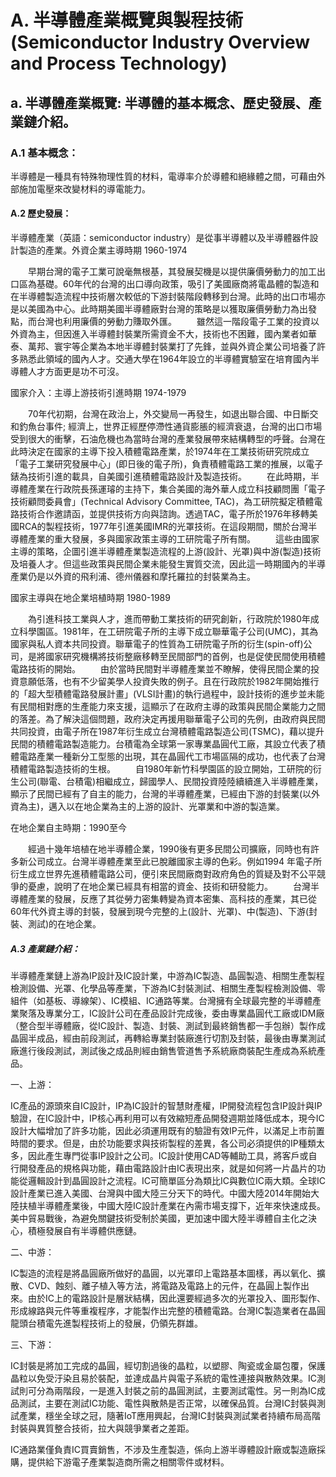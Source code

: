 # A. 半導體產業概覽與製程技術 (Semiconductor Industry Overview and Process Technology)

## a. 半導體產業概覽: 半導體的基本概念、歷史發展、產業鏈介紹。

### A.1 基本概念：
半導體是一種具有特殊物理性質的材料，電導率介於導體和絕緣體之間，可藉由外部施加電壓來改變材料的導電能力。
#### A.2 歷史發展：
半導體產業（英語：semiconductor industry）是從事半導體以及半導體器件設計製造的產業。外資企業主導時期 1960-1974

　　早期台灣的電子工業可說毫無根基，其發展契機是以提供廉價勞動力的加工出口區為基礎。60年代的台灣的出口導向政策，吸引了美國廠商將電晶體的製造和在半導體製造流程中技術層次較低的下游封裝階段轉移到台灣。此時的出口市場亦是以美國為中心。此時期美國半導體廠對台灣的策略是以獲取廉價勞動力為出發點，而台灣也利用廉價的勞動力賺取外匯。
　　雖然這一階段電子工業的投資以外資為主，但因進入半導體封裝業所需資金不大，技術也不困難，國內業者如華泰、萬邦、寰宇等企業為本地半導體封裝業打了先鋒，並與外資企業公司培養了許多熟悉此領域的國內人才。交通大學在1964年設立的半導體實驗室在培育國內半導體人才方面更是功不可沒。

國家介入：主導上游技術引進時期 1974-1979

　　70年代初期，台灣在政治上，外交變局一再發生，如退出聯合國、中日斷交和釣魚台事件; 經濟上，世界正經歷停滯性通貨膨脹的經濟衰退，台灣的出口市場受到很大的衝擊，石油危機也為當時台灣的產業發展帶來結構轉型的呼聲。台灣在此時決定在國家的主導下投入積體電路產業，於1974年在工業技術研究院成立「電子工業研究發展中心」(即日後的電子所)，負責積體電路工業的推展，以電子錶為技術引進的載具，自美國引進積體電路設計及製造技術。
　　在此時期，半導體產業在行政院長孫運璿的主持下，集合美國的海外華人成立科技顧問團「電子技術顧問委員會」(Technical Advisory Committee, TAC)，為工研院擬定積體電路技術合作邀請函，並提供技術方向與諮詢。透過TAC，電子所於1976年移轉美國RCA的製程技術，1977年引進美國IMR的光罩技術。在這段期間，關於台灣半導體產業的重大發展，多與國家政策主導的工研院電子所有關。
　　這些由國家主導的策略，企圖引進半導體產業製造流程的上游(設計、光罩)與中游(製造)技術及培養人才。但這些政策與民間企業未能發生實質交流，因此這一時期國內的半導產業仍是以外資的飛利浦、德州儀器和摩托羅拉的封裝業為主。

國家主導與在地企業培植時期 1980-1989

　　為引進科技工業與人才，進而帶動工業技術的研究創新，行政院於1980年成立科學園區。1981年，在工研院電子所的主導下成立聯華電子公司(UMC)，其為國家與私人資本共同投資。聯華電子的性質為工研院電子所的衍生(spin-off)公司，是將國家研究機構將技術整廠移轉至民間部門的首例，也是促使民間使用積體電路技術的開始。
　　由於當時民間對半導體產業並不瞭解，使得民間企業的投資意願低落，也有不少留美學人投資失敗的例子。且在行政院於1982年開始推行的「超大型積體電路發展計畫」(VLSI計畫)的執行過程中，設計技術的進步並未能有民間相對應的生產能力來支援，這顯示了在政府主導的政策與民間企業能力之間的落差。為了解決這個問題，政府決定再援用聯華電子公司的先例，由政府與民間共同投資，由電子所在1987年衍生成立台灣積體電路製造公司(TSMC)，藉以提升民間的積體電路製造能力。台積電為全球第一家專業晶圓代工廠，其設立代表了積體電路產業一種新分工型態的出現，其在晶圓代工市場區隔的成功，也代表了台灣積體電路製造技術的生根。
　　自1980年新竹科學園區的設立開始，工研院的衍生公司(聯電、台積電)相繼成立，歸國學人、民間投資陸陸續續進入半導體產業，顯示了民間已經有了自主的能力，台灣的半導體產業，已經由下游的封裝業(以外資為主)，邁入以在地企業為主的上游的設計、光罩業和中游的製造業。

在地企業自主時期：1990至今

　　經過十幾年培植在地半導體企業，1990後有更多民間公司擴廠，同時也有許多新公司成立。台灣半導體產業至此已脫離國家主導的色彩。例如1994 年電子所衍生成立世界先進積體電路公司，便引來民間廠商對政府角色的質疑及對不公平競爭的憂慮，說明了在地企業已經具有相當的資金、技術和研發能力。
　　台灣半導體產業的發展，反應了其從勞力密集轉變為資本密集、高科技的產業，其已從60年代外資主導的封裝，發展到現今完整的上(設計、光罩)、中(製造)、下游(封裝、測試)的在地企業。 
##### A.3 產業鏈介紹：
半導體產業鏈上游為IP設計及IC設計業，中游為IC製造、晶圓製造、相關生產製程檢測設備、光罩、化學品等產業，下游為IC封裝測試、相關生產製程檢測設備、零組件（如基板、導線架）、IC模組、IC通路等業。台灣擁有全球最完整的半導體產業聚落及專業分工，IC設計公司在產品設計完成後，委由專業晶圓代工廠或IDM廠（整合型半導體廠，從IC設計、製造、封裝、測試到最終銷售都一手包辦）製作成晶圓半成品，經由前段測試，再轉給專業封裝廠進行切割及封裝，最後由專業測試廠進行後段測試，測試後之成品則經由銷售管道售予系統廠商裝配生產成為系統產品。

一、上游：

IC產品的源頭來自IC設計，IP為IC設計的智慧財產權，IP開發流程包含IP設計與IP驗證，在IC設計中，IP核心再利用可以有效縮短產品開發週期並降低成本，現今IC設計大幅增加了許多功能，因此必須運用既有的驗證有效IP元件，以滿足上市前置時間的要求。但是，由於功能要求與技術製程的差異，各公司必須提供的IP種類太多，因此產生專門從事IP設計之公司。IC設計使用CAD等輔助工具，將客戶或自行開發產品的規格與功能，藉由電路設計由IC表現出來，就是如何將一片晶片的功能從邏輯設計到晶圓設計之流程。IC可簡單區分為類比IC與數位IC兩大類。全球IC設計產業已進入美國、台灣與中國大陸三分天下的時代。中國大陸2014年開始大陸扶植半導體產業後，中國大陸IC設計產業在內需市場支撐下，近年來快速成長。美中貿易戰後，為避免關鍵技術受制於美國，更加速中國大陸半導體自主化之決心，積極發展自有半導體供應鏈。

二、中游：

IC製造的流程是將晶圓廠所做好的晶圓，以光罩印上電路基本圖樣，再以氧化、擴散、CVD、蝕刻、離子植入等方法，將電路及電路上的元件，在晶圓上製作出來。由於IC上的電路設計是層狀結構，因此還要經過多次的光罩投入、圖形製作、形成線路與元件等重複程序，才能製作出完整的積體電路。台灣IC製造業者在晶圓龍頭台積電先進製程技術上的發展，仍領先群雄。

三、下游：

IC封裝是將加工完成的晶圓，經切割過後的晶粒，以塑膠、陶瓷或金屬包覆，保護晶粒以免受汙染且易於裝配，並達成晶片與電子系統的電性連接與散熱效果。IC測試則可分為兩階段，一是進入封裝之前的晶圓測試，主要測試電性。另一則為IC成品測試，主要在測試IC功能、電性與散熱是否正常，以確保品質。台灣IC封裝與測試產業，穩坐全球之冠，隨著IoT應用興起，台灣IC封裝與測試業者持續布局高階封裝與異質整合技術，拉大與競爭業者之差距。

IC通路業僅負責IC買賣銷售，不涉及生產製造，係向上游半導體設計廠或製造廠採購，提供給下游電子產業製造商所需之相關零件或材料。
